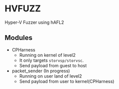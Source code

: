 # HVFUZZ
Hyper-V Fuzzer using hAFL2

## Modules
  - CPHarness
     - Running on kernel of level2 
     - It only targets `storvsp/storvsc`. 
     - Send payload from guest to host
  - packet_sender (In progress)
     - Running on user land of level2 
     - Send payload from user to kernel(CPHarness)
